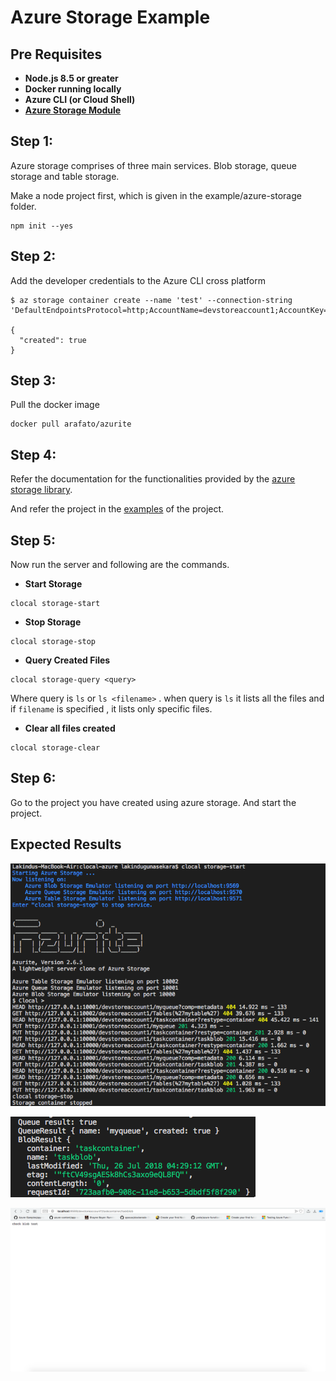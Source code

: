 # Azure Storage Example

## Pre Requisites 

* **Node.js 8.5 or greater**
* **Docker running locally**
* **Azure CLI (or Cloud Shell)**
* **[Azure Storage Module](https://www.npmjs.com/package/azure-storage)**

## Step 1:

Azure storage comprises of three main services. Blob storage, queue storage and table storage.

Make a node project first, which is given in the example/azure-storage folder.

```
npm init --yes
```

## Step 2:

Add the developer credentials to the Azure CLI cross platform

```
$ az storage container create --name 'test' --connection-string 'DefaultEndpointsProtocol=http;AccountName=devstoreaccount1;AccountKey=Eby8vdM02xNOcqFlqUwJPLlmEtlCDXJ1OUzFT50uSRZ6IFsuFq2UVErCz4I6tq/K1SZFPTOtr/KBHBeksoGMGw=='

{
  "created": true
} 
```

## Step 3:

Pull the docker image

```
docker pull arafato/azurite
```

## Step 4: 

Refer the documentation for the functionalities provided by the [azure storage library](https://www.npmjs.com/package/azure-storage).

And refer the project in the [examples](./../example/azure-storage/storage-example.js) of the project.

## Step 5:

Now run the server and following are the commands.

* **Start Storage**
```
clocal storage-start
```
* **Stop Storage**
```
clocal storage-stop
```
* **Query Created Files**
```
clocal storage-query <query>
```
Where query is `ls` or `ls <filename>` . when query is `ls` it lists all the files and if `filename` is specified , it lists only specific files.

* **Clear all files created**
```
clocal storage-clear
```

## Step 6:

Go to the project you have created using azure storage. And start the project.

## Expected Results

![Storage-Result1](./../src/assets/storage-result1.png)

![Storage-Result2](./../src/assets/storage-result2.png)

![Storage-Result3](./../src/assets/storage-result3.png)


